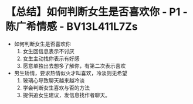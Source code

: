 # 【总结】如何判断女生是否喜欢你 - P1 - 陈广希情感 - BV13L411L7Zs

-   如何判断女生是否喜欢你
    1.  女生回信息表示不讨厌
    2.  女生主动找你表示有好感
    3.  愿意单独出去想多了解你，有第二次表示喜欢
-   男生矫情，要求热情似火才叫喜欢，冷淡则无希望
    1.  玻璃心导致聊天越来越冷淡
    2.  学会判断女生喜欢与否的方法
    3.  提供追女生建议，发信息找作者聊天。